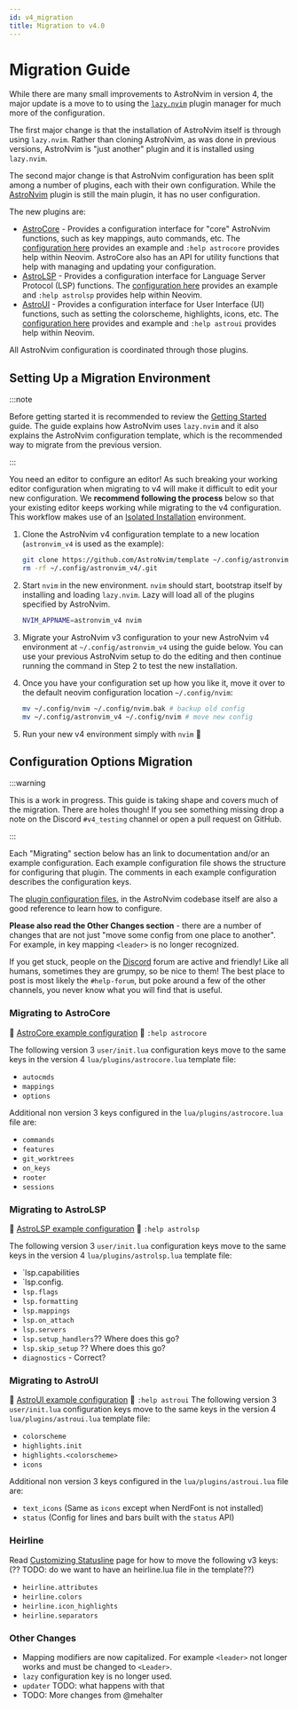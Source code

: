 ```yaml
---
id: v4_migration
title: Migration to v4.0
---
```

# Migration Guide

While there are many small improvements to AstroNvim in version 4, the major update is a move to to using the [`lazy.nvim`](https://github.com/folke/lazy.nvim) plugin manager for much more of the configuration. 

The first major change is that the installation of AstroNvim itself is through using `lazy.nvim`. Rather than cloning AstroNvim, as was done in previous versions, AstroNvim is "just another" plugin and it is installed using `lazy.nvim`.

The second major change is that AstroNvim configuration has been split among a number of plugins, each with their own configuration. While the [AstroNvim](https://github.com/AstroNvim/AstroNvim/tree/v4) plugin is still the main plugin, it has no user configuration.

The new plugins are:
- [AstroCore](https://github.com/AstroNvim/astrocore) - Provides a configuration interface for "core" AstroNvim functions, such as key mappings, auto commands, etc. The [configuration here](https://github.com/AstroNvim/astrocore#%EF%B8%8F-configuration) provides an example and `:help astrocore` provides help within Neovim. AstroCore also has an API for utility functions that help with managing and updating your configuration.
- [AstroLSP](https://github.com/AstroNvim/astrolsp) - Provides a configuration interface for Language Server Protocol (LSP) functions. The [configuration here](https://github.com/AstroNvim/astrolsp#%EF%B8%8F-configuration) provides an example and `:help astrolsp` provides help within Neovim.
- [AstroUI](https://github.com/AstroNvim/astroui) - Provides a configuration interface for User Interface (UI) functions, such as setting the colorscheme, highlights, icons, etc. The [configuration here](https://github.com/AstroNvim/astroui#%EF%B8%8F-configuration) provides and example and `:help astroui` provides help within Neovim.

All AstroNvim configuration is coordinated through those plugins.

## Setting Up a Migration Environment

:::note

Before getting started it is recommended to review the [Getting Started]() guide. The guide explains how AstroNvim uses `lazy.nvim` and it also explains the AstroNvim configuration template, which is the recommended way to migrate from the previous version.

:::

You need an editor to configure an editor! As such breaking your working editor configuration when migrating to v4 will make it difficult to edit your new configuration. We **recommend following the process** below so that your existing editor keeps working while migrating to the v4 configuration. This workflow makes use of an [Isolated Installation](/reference/alt_install/#isolated-installation) environment.

1. Clone the AstroNvim v4 configuration template to a new location (`astronvim_v4` is used as the example):
   ```sh
   git clone https://github.com/AstroNvim/template ~/.config/astronvim_v4
   rm -rf ~/.config/astronvim_v4/.git
   ```

2. Start `nvim` in the new environment. `nvim` should start, bootstrap itself by installing and loading `lazy.nvim`. Lazy will load all of the plugins specified by AstroNvim.

   ```sh
   NVIM_APPNAME=astronvim_v4 nvim
   ```

3. Migrate your AstroNvim v3 configuration to your new AstroNvim v4 environment at `~/.config/astronvim_v4` using the guide below. You can use your previous AstroNvim setup to do the editing and then continue running the command in Step 2 to test the new installation.

4. Once you have your configuration set up how you like it, move it over to the default neovim configuration location `~/.config/nvim`:

   ```sh
   mv ~/.config/nvim ~/.config/nvim.bak # backup old config
   mv ~/.config/astronvim_v4 ~/.config/nvim # move new config
   ```

5. Run your new v4 environment simply with `nvim` 🎉

## Configuration Options Migration

:::warning

This is a work in progress. This guide is taking shape and covers much of the migration. There are holes though! If you see something missing drop a note on the Discord `#v4_testing` channel or open a pull request on GitHub.

:::

Each "Migrating" section below has an link to documentation and/or an example configuration. Each example configuration file shows the structure for configuring that plugin. The comments in each example configuration describes the configuration keys.

The [plugin configuration files.](https://github.com/AstroNvim/AstroNvim/tree/v4/lua%2Fastronvim%2Fplugins) in the AstroNvim codebase itself are also a good reference to learn how to configure.

**Please also read the Other Changes section** - there are a number of changes that are not just "move some config from one place to another". For example, in key mapping `<leader>` is no longer recognized.

If you get stuck, people on the [Discord](https://discord.astronvim.com/) forum are active and friendly! Like all humans, sometimes they are grumpy, so be nice to them! The best place to post is most likely the `#help-forum`, but poke around a few of the other channels, you never know what you will find that is useful.

### Migrating to AstroCore
🔗 [AstroCore example configuration](https://github.com/AstroNvim/astrocore/tree/main#%EF%B8%8F-configuration)
📖 `:help astrocore`

The following version 3 `user/init.lua` configuration keys move to the same keys in the version 4 `lua/plugins/astrocore.lua` template file:
- `autocmds`
- `mappings`
- `options`

Additional non version 3 keys configured in the `lua/plugins/astrocore.lua` file are:
- `commands`
- `features`
- `git_worktrees`
- `on_keys`
- `rooter`
- `sessions`

### Migrating to AstroLSP
🔗 [AstroLSP example configuration](https://github.com/AstroNvim/astrolsp/tree/main#%EF%B8%8F-configuration)
📖 `:help astrolsp`

The following version 3 `user/init.lua` configuration keys move to the same keys in the version 4 `lua/plugins/astrolsp.lua` template file:
- `lsp.capabilities
- `lsp.config.<lsp>
- `lsp.flags`
- `lsp.formatting`
- `lsp.mappings`
- `lsp.on_attach`
- `lsp.servers`
- `lsp.setup_handlers`?? Where does this go?
- `lsp.skip_setup` ?? Where does this go?
- `diagnostics` - Correct?

### Migrating to AstroUI

🔗 [AstroUI example configuration](https://github.com/AstroNvim/astroui/tree/main#%EF%B8%8F-configuration)
📖 `:help astroui`
The following version 3 `user/init.lua` configuration keys move to the same keys in the version 4 `lua/plugins/astroui.lua` template file:
- `colorscheme`
- `highlights.init`
- `highlights.<colorscheme>`
- `icons`

Additional non version 3 keys configured in the `lua/plugins/astroui.lua` file are:
- `text_icons` (Same as `icons` except when NerdFont is not installed)
- `status` (Config for lines and bars built with the `status` API)

### Heirline

Read [Customizing Statusline](/recipes/status) page for how to move the following v3 keys: (?? TODO: do we want to have an heirline.lua file in the template??)
- `heirline.attributes`
- `heirline.colors`
- `heirline.icon_highlights`
- `heirline.separators`

### Other Changes
- Mapping modifiers are now capitalized. For example `<leader>` not longer works and must be changed to `<Leader>`.
- `lazy` configuration key is no longer used.
- `updater` TODO: what happens with that
- TODO: More changes from @mehalter

